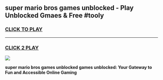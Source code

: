 
## super mario bros games unblocked - Play Unblocked Gmaes & Free #tooly
<h3>
<a href="https://news.freeplayer.one?title=super_mario_bros_games_unblocked&ref=24F">CLICK TO PLAY</a></h3>
<hr>

<h3>
<a href="https://news.freeplayer.one?title=super_mario_bros_games_unblocked&ref=24F">CLICK 2 PLAY</a>
  
</h3>

<a href="https://news.freeplayer.one?title=super_mario_bros_games_unblocked&ref=24F/"><img src="https://clearcache.store/games.png"></a>


**super mario bros games unblocked games unblocked: Your Gateway to Fun and Accessible Online Gaming**
